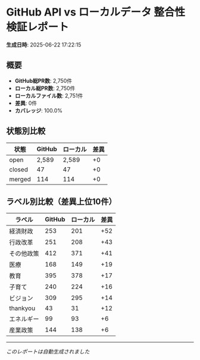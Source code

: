 # GitHub API vs ローカルデータ 整合性検証レポート

**生成日時**: 2025-06-22 17:22:15

## 概要

- **GitHub総PR数**: 2,750件
- **ローカル総PR数**: 2,750件
- **ローカルファイル数**: 2,751件
- **差異**: 0件
- **カバレッジ**: 100.0%

## 状態別比較

| 状態 | GitHub | ローカル | 差異 |
|------|--------|----------|------|
| open | 2,589 | 2,589 | +0 |
| closed | 47 | 47 | +0 |
| merged | 114 | 114 | +0 |

## ラベル別比較（差異上位10件）

| ラベル | GitHub | ローカル | 差異 |
|--------|--------|----------|------|
| 経済財政 | 253 | 201 | +52 |
| 行政改革 | 251 | 208 | +43 |
| その他政策 | 412 | 371 | +41 |
| 医療 | 168 | 149 | +19 |
| 教育 | 395 | 378 | +17 |
| 子育て | 240 | 224 | +16 |
| ビジョン | 309 | 295 | +14 |
| thankyou | 43 | 31 | +12 |
| エネルギー | 99 | 93 | +6 |
| 産業政策 | 144 | 138 | +6 |

---
*このレポートは自動生成されました*